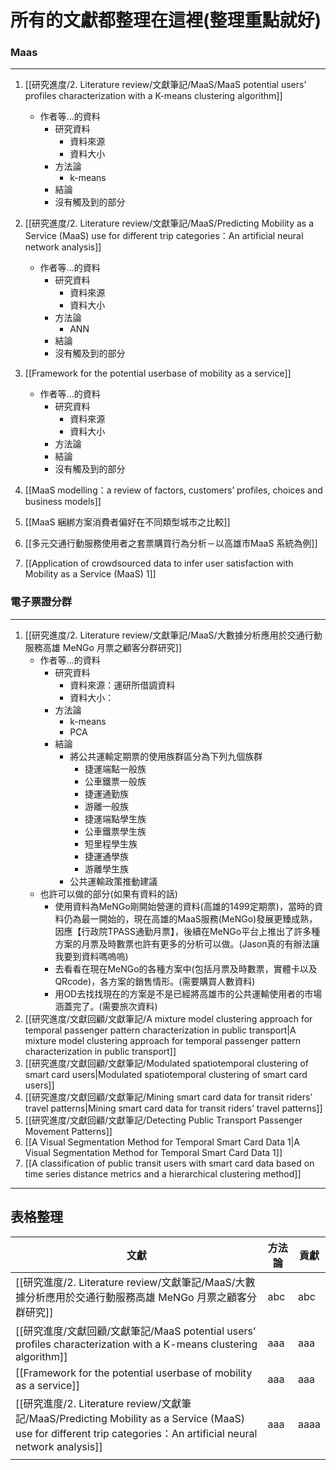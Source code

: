 # 所有的文獻都整理在這裡(整理重點就好)

### Maas

--- 

1. [[研究進度/2. Literature review/文獻筆記/MaaS/MaaS potential users’ profiles characterization with a K-means clustering algorithm]]
	- 作者等...的資料
		- 研究資料
			- 資料來源
			- 資料大小
		- 方法論
			- k-means
		- 結論
		- 沒有觸及到的部分
2. [[研究進度/2. Literature review/文獻筆記/MaaS/Predicting Mobility as a Service (MaaS) use for different trip categories：An artificial neural network analysis]]
	- 作者等...的資料
		- 研究資料
			- 資料來源
			- 資料大小
		- 方法論
			- ANN
		- 結論
		- 沒有觸及到的部分
3. [[Framework for the potential userbase of mobility as a service]]
	- 作者等...的資料
		- 研究資料
			- 資料來源
			- 資料大小
		- 方法論
		- 結論
		- 沒有觸及到的部分

4. [[MaaS modelling：a review of factors,  customers’ profiles, choices and business  models]]
5. [[MaaS 綑綁方案消費者偏好在不同類型城市之比較]]
6. [[多元交通行動服務使用者之套票購買行為分析－以高雄市MaaS 系統為例]]
7. [[Application of crowdsourced data to infer user satisfaction with Mobility as a Service (MaaS) 1]]


### 電子票證分群

---

1. [[研究進度/2. Literature review/文獻筆記/MaaS/大數據分析應用於交通行動服務高雄 MeNGo 月票之顧客分群研究]]
	- 作者等...的資料
		- 研究資料
			- 資料來源：運研所借調資料
			- 資料大小：
		- 方法論
			- k-means
			- PCA
		- 結論
			- 將公共運輸定期票的使用族群區分為下列九個族群
				- 捷運端點一般族
				- 公車鐵票一般族
				- 捷運通勤族
				- 游離一般族
				- 捷運端點學生族
				- 公車鐵票學生族
				- 短里程學生族
				- 捷運通學族
				- 游離學生族
			- 公共運輸政策推動建議
	- 也許可以做的部分(如果有資料的話)
		- 使用資料為MeNGo剛開始營運的資料(高雄的1499定期票)，當時的資料仍為最一開始的，現在高雄的MaaS服務(MeNGo)發展更臻成熟，因應【行政院TPASS通勤月票】，後續在MeNGo平台上推出了許多種方案的月票及時數票也許有更多的分析可以做。(Jason真的有辦法讓我要到資料嗎嗚嗚)
		- 去看看在現在MeNGo的各種方案中(包括月票及時數票，實體卡以及QRcode)，各方案的銷售情形。(需要購買人數資料)
		- 用OD去找找現在的方案是不是已經將高雄市的公共運輸使用者的市場涵蓋完了。(需要旅次資料)
2. [[研究進度/文獻回顧/文獻筆記/A mixture model clustering approach for temporal passenger pattern characterization in public transport|A mixture model clustering approach for temporal passenger pattern characterization in public transport]]
3. [[研究進度/文獻回顧/文獻筆記/Modulated spatiotemporal clustering of smart card users|Modulated spatiotemporal clustering of smart card users]]
4. [[研究進度/文獻回顧/文獻筆記/Mining smart card data for transit riders’ travel patterns|Mining smart card data for transit riders’ travel patterns]]
5. [[研究進度/文獻回顧/文獻筆記/Detecting Public Transport Passenger Movement Patterns]]
6. [[A Visual Segmentation Method for Temporal Smart Card Data 1|A Visual Segmentation Method for Temporal Smart Card Data 1]]
7. [[A classification of public transit users with smart card data based on time series distance metrics and a hierarchical clustering method]]
---

## 表格整理

| 文獻                                                                                                                  | 方法論 | 貢獻   |
| ------------------------------------------------------------------------------------------------------------------- | --- | ---- |
| [[研究進度/2. Literature review/文獻筆記/MaaS/大數據分析應用於交通行動服務高雄 MeNGo 月票之顧客分群研究]]                                                                                | abc | abc  |
| [[研究進度/文獻回顧/文獻筆記/MaaS potential users’ profiles characterization with a K-means clustering algorithm]]                            | aaa | aaa  |
| [[Framework for the potential userbase of mobility as a service]]                                                   | aaa | aaa  |
| [[研究進度/2. Literature review/文獻筆記/MaaS/Predicting Mobility as a Service (MaaS) use for different trip categories：An artificial neural network analysis]] | aaa | aaaa |
|                                                                                                                     |     |      |
